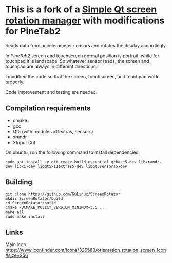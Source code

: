 # This is a fork of a [Simple Qt screen rotation manager](https://github.com/GuLinux/ScreenRotator) with modifications for PineTab2

Reads data from accelerometer sensors and rotates the display accordingly.

In *PineTab2* screen and touchscreen normal position is portrait,  while for touchpad it is landscape. So whatever sensor reads, the screen and touchpad are always
in different directions.



I modified the code so that the screen, touchscreen, and touchpad work properly.



Code improvement and testing are needed.

## Compilation requirements

 - cmake
 - gcc
 - Qt5 (with modules x11extras, sensors)
 - xrandr
 - XInput (Xi)
 
On ubuntu, run the following command to install dependencies:
```
sudo apt install -y git cmake build-essential qtbase5-dev libxrandr-dev libxi-dev libqt5x11extras5-dev libqt5sensors5-dev 
```

## Building
```
git clone https://github.com/GuLinux/ScreenRotator
mkdir ScreenRotator/build
cd ScreenRotator/build
cmake -DCMAKE_POLICY_VERSION_MINIMUM=3.5 ..
make all
sudo make install
```

## Links

Main icon: https://www.iconfinder.com/icons/326583/orientation_rotation_screen_icon#size=256

